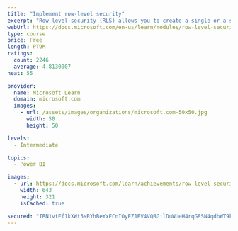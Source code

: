 ```yaml
---
title: "Implement row-level security"
excerpt: "Row-level security (RLS) allows you to create a single or a set of reports that targets data for a specific user. In this module, you will learn how to implement RLS by using either a static or dynamic method and how Microsoft Power BI simplifies testing RLS in Power BI Desktop and Power BI service."
webUrl: https://docs.microsoft.com/en-us/learn/modules/row-level-security-power-bi/
type: course
price: Free
length: PT9M
ratings:
  count: 2246
  average: 4.8130007
heat: 55

provider:
  name: Microsoft Learn
  domain: microsoft.com
  images:
    - url: /assets/images/organizations/microsoft.com-50x50.jpg
      width: 50
      height: 50

levels:
  - Intermediate

topics:
  - Power BI

images:
  - url: https://docs.microsoft.com/learn/achievements/row-level-security-power-bi-social.png
    width: 643
    height: 321
    isCached: true

secured: "IBN1vtEf1kXWt5sRYhBeYxECnIOyEZ1BV4VQBGilDuWUeH4rqG8SN4qdbWT9k+XQKwq64Ee8c1wlVPim31LTzIDPN8pAC+U3yr2W+eKTQT4Y6JdgmcjMaNNobGcaMwdh5mz80iwAUAmPJFlyz93PHf48Pgys/ZpnLLmX1s10UosCuEUcKgKI9Pn7gB3O9pDDKuEjuszjF5/1sqrNE3NYXWNNLkY7IlYDmwQ/p3dav/RZRAKX1Dil0YVxUshWaOVPGVTyVs9s8Jf4slwyZzcprmhTWvMUnPNx6pgjR/DiCAghD7uK85Ha1Wq2kiZCyIV8x8hZdY+BuTJ9gXm4QmZPZ87TqpxA0fPrwDlHdUjaFH279Y+hojBH4Rt/TaGsRD4WfeilzTCpST/rlmFZ1TjcGzgjJzo2FJC0W0dOEVZOE78=;gI2Vi2BBDecym7RCxiDOfQ=="
---
```


